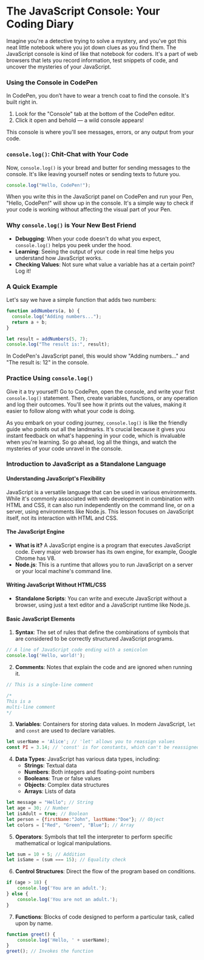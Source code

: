 # The JavaScript Console: Your Coding Diary

Imagine you're a detective trying to solve a mystery, and you've got this neat little notebook where you jot down clues as you find them. The JavaScript console is kind of like that notebook for coders. It's a part of web browsers that lets you record information, test snippets of code, and uncover the mysteries of your JavaScript.

### Using the Console in CodePen

In CodePen, you don’t have to wear a trench coat to find the console. It's built right in.

1. Look for the "Console" tab at the bottom of the CodePen editor.
2. Click it open and behold — a wild console appears!

This console is where you'll see messages, errors, or any output from your code.

### `console.log()`: Chit-Chat with Your Code

Now, `console.log()` is your bread and butter for sending messages to the console. It's like leaving yourself notes or sending texts to future you.

```javascript
console.log("Hello, CodePen!");
```

When you write this in the JavaScript panel on CodePen and run your Pen, "Hello, CodePen!" will show up in the console. It's a simple way to check if your code is working without affecting the visual part of your Pen.

### Why `console.log()` is Your New Best Friend

- **Debugging**: When your code doesn't do what you expect, `console.log()` helps you peek under the hood.
- **Learning**: Seeing the output of your code in real time helps you understand how JavaScript works.
- **Checking Values**: Not sure what value a variable has at a certain point? Log it!

### A Quick Example

Let's say we have a simple function that adds two numbers:

```javascript
function addNumbers(a, b) {
  console.log("Adding numbers...");
  return a + b;
}

let result = addNumbers(5, 7);
console.log("The result is:", result);
```

In CodePen's JavaScript panel, this would show "Adding numbers..." and "The result is: 12" in the console.

### Practice Using `console.log()`

Give it a try yourself! Go to CodePen, open the console, and write your first `console.log()` statement. Then, create variables, functions, or any operation and log their outcomes. You'll see how it prints out the values, making it easier to follow along with what your code is doing.

As you embark on your coding journey, `console.log()` is like the friendly guide who points out all the landmarks. It's crucial because it gives you instant feedback on what's happening in your code, which is invaluable when you're learning. So go ahead, log all the things, and watch the mysteries of your code unravel in the console.

###  Introduction to JavaScript as a Standalone Language

#### Understanding JavaScript's Flexibility

JavaScript is a versatile language that can be used in various environments. While it's commonly associated with web development in combination with HTML and CSS, it can also run independently on the command line, or on a server, using environments like Node.js. This lesson focuses on JavaScript itself, not its interaction with HTML and CSS.

#### The JavaScript Engine

- **What is it?** A JavaScript engine is a program that executes JavaScript code. Every major web browser has its own engine, for example, Google Chrome has V8.
- **Node.js**: This is a runtime that allows you to run JavaScript on a server or your local machine's command line.

#### Writing JavaScript Without HTML/CSS

- **Standalone Scripts**: You can write and execute JavaScript without a browser, using just a text editor and a JavaScript runtime like Node.js.
  
#### Basic JavaScript Elements

1. **Syntax**: The set of rules that define the combinations of symbols that are considered to be correctly structured JavaScript programs.

```javascript
// A line of JavaScript code ending with a semicolon
console.log('Hello, world!');
```

2. **Comments**: Notes that explain the code and are ignored when running it.

```javascript
// This is a single-line comment

/*
This is a
multi-line comment
*/
```

3. **Variables**: Containers for storing data values. In modern JavaScript, `let` and `const` are used to declare variables.

```javascript
let userName = 'Alice'; // 'let' allows you to reassign values
const PI = 3.14; // 'const' is for constants, which can't be reassigned
```

4. **Data Types**: JavaScript has various data types, including:
   - **Strings**: Textual data
   - **Numbers**: Both integers and floating-point numbers
   - **Booleans**: True or false values
   - **Objects**: Complex data structures
   - **Arrays**: Lists of data

```javascript
let message = "Hello"; // String
let age = 30; // Number
let isAdult = true; // Boolean
let person = {firstName:"John", lastName:"Doe"}; // Object
let colors = ["Red", "Green", "Blue"]; // Array
```

5. **Operators**: Symbols that tell the interpreter to perform specific mathematical or logical manipulations.

```javascript
let sum = 10 + 5; // Addition
let isSame = (sum === 15); // Equality check
```

6. **Control Structures**: Direct the flow of the program based on conditions.

```javascript
if (age > 18) {
    console.log('You are an adult.');
} else {
    console.log('You are not an adult.');
}
```

7. **Functions**: Blocks of code designed to perform a particular task, called upon by name.

```javascript
function greet() {
    console.log('Hello, ' + userName);
}
greet(); // Invokes the function
```
